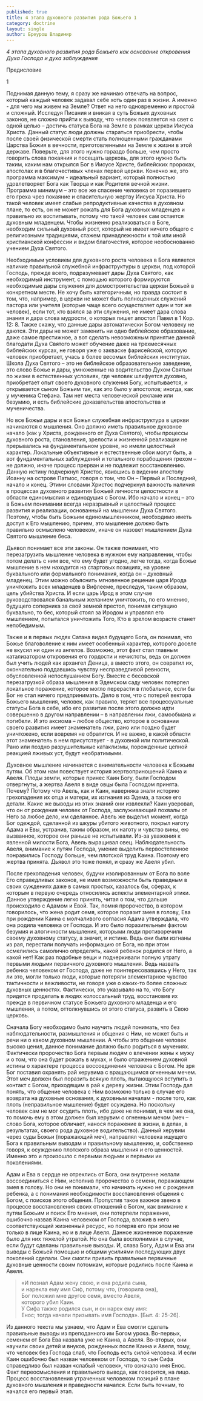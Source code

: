 ```yaml
---
published: true
title: 4 этапа духовного развития рода Божьего 1
category: doctrine
layout: single
author: Бреурош Владимир
---
```

_4 этапа духовного развития рода Божьего как основание откровения Духа Господа и духа заблуждения_

Предисловие

1

Поднимая данную тему, я сразу же начинаю отвечать на вопрос, который каждый человек задавал себе хоть один раз в жизни. А именно - для чего мы живем на Земле? Ответ на него одновременно и простой и сложный. Исследуя Писания и вникая в суть Божьих духовных законов, не сложно прийти к выводу, что человек появляется на свет с одной целью – достичь статуса Бога на Земле в рамках церкви Иисуса Христа. Данный статус люди должны стараться приобрести, чтобы после своей физической смерти стать полноценными гражданами Царства Божия в вечности, приготовленными на Земле к жизни в этой державе. Поверьте, для этого нужно гораздо больше, чем просто говорить слова покаяния и посещать церковь, для этого нужно быть таким, каким нам открылся Бог в Иисусе Христе, библейских пророках, апостолах и в благочестивых членах первой церкви. Конечно же, это программа максимум - идеальный вариант, который полностью удовлетворяет Бога как Творца и как Родителя вечной жизни. Программа минимум – это все же спасение человека от поразившего его греха чрез покаяние и спасительную жертву Иисуса Христа. Но такой человек имеет слабые репродуктивные качества в духовном плане, то есть, он не может рожать для Бога духовных младенцев и правильно их воспитывать, потому что такой человек сам остается духовным младенцем. Чтобы жизненно реализоваться в Боге, необходим сильный духовный рост, который не имеет ничего общего с религиозными традициями, стажем принадлежности к той или иной христианской конфессии и видом благочестия, которое необоснованно учением Духа Святого.

Необходимым условием для духовного роста человека в Бога является наличие правильной служебной инфраструктуры в церкви, под которой Господь, прежде всего, подразумевает дары Духа Святого, как необходимый инструмент, с помощью которого формируются необходимые дары служения для домостроительства церкви Божьей в конкретном месте. Не хочу быть категоричным, но правда состоит в том, что, например, в церкви не может быть полноценных служений пастора или учителя (которые чаще всего осуществляет один и тот же человек), если тот, кто взялся за эти служения, не имеет дара слова знания и дара слова мудрости, о которых пишет апостол Павел в 1 Кор. 12: 8. Также скажу, что данные дары автоматически Богом человеку не даются. Эти дары не может заменить ни одно библейское образование, даже самое престижное, а вот сделать невозможным принятие данной благодати Духа Святого может обучение даже на трехмесячных библейских курсах, не говоря уже о закваске фарисейской, которую человек приобретает, учась в более весомых библейских институтах. Школа Духа Святого – это не библейское образовательное заведение, это слово Божье и дары, умноженные на водительство Духом Святым по жизни в естественных условиях, где человек шлифуется духовно, приобретает опыт своего духовного служения Богу, испытывается, и открывается сыном Божьим так, как это было у апостолов; иногда, как у мученика Стефана. Там нет места человеческой рекламе или безумию, и есть библейские доказательства апостольства и мученичества.

Но все Божьи дары и вся Божья служебная инфраструктура в церкви начинаются с мышления. Оно должно иметь правильное духовное начало (как у Христа, рожденного от Духа Святого), чтобы процессы духовного роста, становления, зрелости и жизненной реализации не прерывались на фундаментальном уровне, но имели целостный характер. Локальные объективные и естественные сбои могут быть, а вот фундаментальных заблуждений и тотального порабощения грехом – не должно, иначе процесс прерван и не подлежит восстановлению. Данную истину подчеркнул Христос, явившись в видении апостолу Иоанну на острове Патмос, говоря о том, что Он – Первый и Последний, начало и конец. Этими словами Христос подчеркнул важность наличия в процессах духовного развития Божьей личности целостности в области единомыслия и единодушия с Богом. Ибо начало и конец – это в Божьем понимании всегда неразрывный и целостный процесс развития и реализации, основанный на мышлении Духа Святого. Поэтому, чтобы быть Божьим единомышленником, необходимо иметь доступ к Его мышлению, причем, это мышление должно быть правильно осмыслено человеком, иначе он назовет мышлением Духа Святого мышление беса.

Дьявол понимает все эти законы. Он также понимает, что перезагрузить мышление человека в нужном ему направлении, чтобы потом делать с ним все, что ему будет угодно, легче тогда, когда Божье мышление в нем находится на стартовых позициях, на уровне буквального или формального понимания, когда он – духовный младенец. Этим можно объяснить мгновенное решение царя Ирода уничтожить всех младенцев в Вифлееме, преследуя, таким образом, цель убийства Христа. И если царь Ирод в этом случае руководствовался банальным желанием уничтожить, по его мнению, будущего соперника за свой земной престол, понимая ситуацию буквально, то бес, который стоял за Иродом и управлял его мышлением, попытался уничтожить Того, Кто в зрелом возрасте станет непобедимым.

Также и в первых людях Сатана видел будущего Бога, он понимал, что Божье благоволение к ним имеет особенный характер, которого доселе не вкусил ни один из ангелов. Возможно, этот факт стал главным катализатором откровения его гордости и нечистоты, ведь он должен был учить людей как архангел Деница, а вместо этого, он совратил их, окончательно поддавшись чувству несправедливой ревности, обусловленной непослушанием Богу. Вместе с бесовской перезагрузкой образа мышления в Эдемском саду человек потерпел локальное поражение, которое могло перерасти в глобальное, если бы Бог не стал ничего предпринимать. Дело в том, что с потерей вектора Божьего мышления, человек, как правило, теряет все процессуальные статусы Бога в себе, ибо его развитие после этого должно идти совершенно в другом направлении – в направлении лжи, самообмана и погибели. И это аксиома – любое общество, которое в основании своего развития имеет знаменатель лжи, рано или поздно будет уничтожено, если вовремя не обратится. И не важно, в какой области этот знаменатель в нем присутствует - в духовной или политической. Рано или поздно разрушительные катаклизмы, порожденные цепной реакцией лживых уст, будут необратимыми.  

Духовное мышление начинается с внимательности человека к Божьим путям. Об этом нам повествует история жертвоприношений Каина и Авеля. Плоды земли, которые принес Каин Богу, были Господом отвергнуты, а жертва Авеля в виде овцы была Господом принята. Почему? Потому что Авель, как и Каин, наверняка знали историю грехопадения их отца и матери, их изгнания из Эдема, а также его детали. Какие же выводы из этих знаний они извлекли? Каин уверовал, что он от рождения человек от Господа, заслуживающий похвалы от Него за любое дело, им сделанное. Авель же выделил момент, когда Бог одеждой, сделанной из шкуры убитого животного, покрыл наготу Адама и Евы, устранив, таким образом, их наготу и чувство вины, ею вызванное, которое они раньше не испытывали. Из-за уважения к явленной милости Бога, Авель выращивал овец. Наблюдательность Авеля, внимание к путям Господа, умение выделить первостепенное понравились Господу больше, чем плотской труд Каина. Поэтому его жертва принята. Дьявол это тоже понял, и сразу же Авеля убил.

После грехопадения человек, будучи изолированным от Бога по воле Его справедливых законов, не имел возможности быть праведным в своих суждениях даже в самых простых, казалось бы, сферах, к которым в первую очередь относились аспекты элементарной этики. Данное утверждение легко принять, читая о том, что дальше происходило с Адамом и Евой. Так, помня пророчество, в котором говорилось, что жена родит семя, которое поразит змея в голову, Ева при рождении Каина с молчаливого согласия Адама утверждала, что она родила человека от Господа. И это было поразительным фактом безумия и алогичности мышления, которыми люди противоречили своему духовному статусу, а значит, и истине. Ведь они были изгнаны из рая, перестали получать информацию от Бога, но при этом осмелились самолично определять, какой ребенок родился от Него, а какой нет! Как раз подобные вещи и подчеркивали полную утрату первыми людьми первичного духовного мышления. Ведь назвать ребенка человеком от Господа, даже не поинтересовавшись у Него, так ли это, могли только люди, которые потеряли элементарное чувство тактичности и вежливости, не говоря уже о каких-то более сложных духовных ценностях. Фактически, это указывало на то, что Богу придется проделать в людях колоссальный труд, восстановив их прежде в первичном статусе Божьего духовного младенца и его мышления, а потом, оттолкнувшись от этого статуса, развить в Свою церковь.

Сначала Богу необходимо было научить людей понимать, что без наблюдательности, размышления и общения с Ним, не может быть и речи ни о каком духовном мышлении. А чтобы это общение человек высоко ценил, данное понимание должно было родиться в мучениях. Фактически пророчество Бога первым людям о влечении жены к мужу и о том, что она будет рожать в муках, и было отражением духовной истины о характере процесса воссоединения человека с Богом. Не зря Бог поставил охранять рай херувима с вращающимся огненным мечем. Этот меч должен был поразить всякую плоть, пытающуюся вступить в контакт с Богом, приходящим в рай к дереву жизни. Этим Господь дал понять, что общение человека с Ним возможно только в случае его возврата на духовные основания, к духовным началам - после того, как плоть (неправильное мышление) будет осуждена. Но поскольку человек сам не мог осудить плоть, ибо даже не понимал, в чем же она, то помочь ему в этом должен был херувим с огненным мечом (меч – слово Бога, которое обличает, нанося поражение в жизни, в делах, в результатах, своего рода духовное водительство). Данный херувим через суды Божьи (поражающий меч), направлял человека ищущего Бога к правильным выводам и правильному мышлению, и, собственно говоря, к осуждению плотского образа мышления и его ценностей. Именно это и произошло с первыми людьми и первыми их поколениями.

Адам и Ева в сердце не отреклись от Бога, они внутренне желали воссоединиться с Ним, исполнив пророчество о семени, поражающем змея в голову. Но они не понимали, что начинать нужно не с рождения ребенка, а с понимания необходимости восстановления общения с Богом, с поисков этого общения. Пропустив такое важное звено в процессе восстановления своих отношений с Богом, как внимание к путям Божьим и поиск Его мнения, они потерпели поражение, ошибочно назвав Каина человеком от Господа, вложив в него соответствующий жизненный ресурс, но потеряв его при этом не только в лице Каина, но и в лице Авеля. Данное жизненное поражение было для них тяжелой утратой. Но она была восполнимая в случае, если будут сделаны правильные выводы. И, слава Богу, Адам и Ева эти выводы с Божьей помощью и общими усилиями последующих двух поколений сделали. Они смогли привить правильные первичные духовные ценности своим потомкам, которые родились после Каина и Авеля.

> «И познал Адам жену свою, и она родила сына,  
> и нарекла ему имя Сиф, потому что, (говорила она),  
> Бог положил мне другое семя, вместо Авеля,  
> которого убил Каин.    
> У Сифа также родился сын, и он нарек ему имя:   
> Енос; тогда начали призывать имя Господа». [Быт. 4: 25-26].  

Из данного текста мы узнаем, что Адам и Ева смогли сделать правильные выводы из преподанного им Богом урока. Во-первых, семенем от Бога Ева назвала уже не Каина, а Авеля. Во-вторых, они научили своих детей и внуков, рожденных после Каина и Авеля, тому, что человек без Господа слаб, что Господь есть силой человека. И если Каин ошибочно был назван человеком от Господа, то сын Сифа справедливо был назван «слабый человек», что означало имя Енос. Факт переосмысления и правильного вывода, как говорится, на лицо. Процесс восстановления утраченных человеком позиций в плане духовного мышления и праведности начался. Если быть точным, то начался его первый этап.
